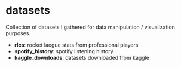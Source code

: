 # datasets

Collection of datasets I gathered for data manipulation / visualization purposes.

- **rlcs**: rocket laegue stats from professional players
- **spotify_history**: spotify listening history
- **kaggle_downloads**: datasets downloaded from kaggle
